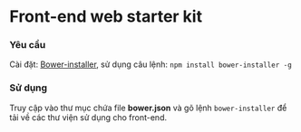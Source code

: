 # Front-end web starter kit

### Yêu cầu

Cài đặt: [Bower-installer](https://www.npmjs.com/package/bower-installer), sử dụng câu lệnh: `npm install bower-installer -g`

### Sử dụng

Truy cập vào thư mục chứa file **bower.json** và gõ lệnh `bower-installer` để tải về các thư viện sử dụng cho front-end.
